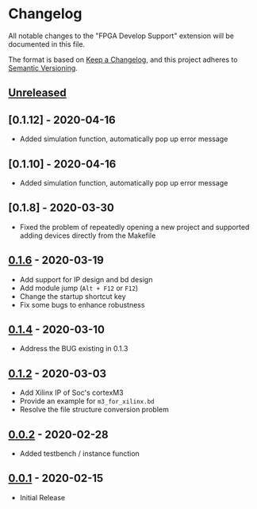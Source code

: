 # Changelog

All notable changes to the "FPGA Develop Support" extension will be documented in this file.

The format is based on [Keep a Changelog](https://keepachangelog.com/en/1.0.0/),
and this project adheres to [Semantic Versioning](https://semver.org/spec/v2.0.0.html).

## [Unreleased]

## [0.1.12] - 2020-04-16

- Added simulation function, automatically pop up error message

## [0.1.10] - 2020-04-16

- Added simulation function, automatically pop up error message

## [0.1.8] - 2020-03-30

- Fixed the problem of repeatedly opening a new project and supported adding devices directly from the Makefile

## [0.1.6] - 2020-03-19

- Add support for IP design and bd design
- Add module jump (`Alt + F12` or `F12`)
- Change the startup shortcut key
- Fix some bugs to enhance robustness

## [0.1.4] - 2020-03-10

- Address the BUG existing in 0.1.3

## [0.1.2] - 2020-03-03

- Add Xilinx IP of Soc's cortexM3
- Provide an example for `m3_for_xilinx.bd`
- Resolve the file structure conversion problem

## [0.0.2] - 2020-02-28

- Added testbench / instance function

## [0.0.1] - 2020-02-15

- Initial Release

[Unreleased]: https://github.com/Bestduan/fpga_support_plug/compare/06093a8fb5711b1979ff1695c629f866a00cd5f2...HEAD
[0.2.6]:      https://github.com/Bestduan/fpga_support_plug/compare/ca730fcf38e34a6ede6b41499e0d84939629e7a7...06093a8fb5711b1979ff1695c629f866a00cd5f2
[0.1.6]:      https://github.com/Bestduan/fpga_support_plug/compare/55d3179c8c7d52e2c6730da8d33676e0296e95d9...ca730fcf38e34a6ede6b41499e0d84939629e7a7
[0.1.4]:      https://github.com/Bestduan/fpga_support_plug/compare/d2a752cc39a181b8ed0460bead989f0e623239ef...55d3179c8c7d52e2c6730da8d33676e0296e95d9
[0.1.2]:      https://github.com/Bestduan/fpga_support_plug/compare/3e7755939489bec1c912fc66f79c476b71c4a40e...d2a752cc39a181b8ed0460bead989f0e623239ef
[0.0.2]:      https://github.com/Bestduan/fpga_support_plug/compare/d42c5177a1e2edc871a22e3c00325b99a4061b16...3e7755939489bec1c912fc66f79c476b71c4a40e
[0.0.1]:      https://github.com/Bestduan/fpga_support_plug/compare/b7b7a91dee4a61d1b1d6ab47f3259b10b8138f3e...d42c5177a1e2edc871a22e3c00325b99a4061b16
